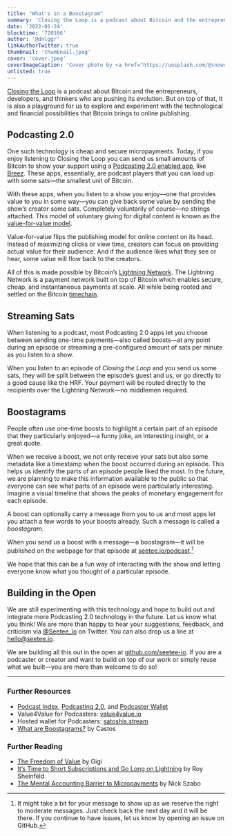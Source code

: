 ```yaml
---
title: "What's in a Boostagram"
summary: 'Closing the Loop is a podcast about Bitcoin and the entrepreneurs, developers, and thinkers who are pushing its evolution. But on top of that, it is also a playground for us to explore and experiment with the technological and financial possibilities that Bitcoin brings to online publishing.'
date: '2022-01-24'
blocktime: '720166'
author: '@dnlggr'
linkAuthorTwitter: true
thumbnail: 'thumbnail.jpeg'
cover: 'cover.jpeg'
coverImageCaption: 'Cover photo by <a href="https://unsplash.com/@snowshade">Oleg Laptev</a> on <a href="https://unsplash.com/s/photos/megaphone">Unsplash</a>.'
unlisted: true
---
```


[Closing the Loop](https://seetee.io/podcast) is a podcast about Bitcoin and the entrepreneurs, developers, and thinkers who are pushing its evolution. But on top of that, it is also a playground for us to explore and experiment with the technological and financial possibilities that Bitcoin brings to online publishing.

## Podcasting 2.0

One such technology is cheap and secure micropayments. Today, if you enjoy listening to Closing the Loop you can send us small amounts of Bitcoin to show your support using a [Podcasting 2.0 enabled app](https://podcastindex.org/apps), like [Breez](https://breez.technology). These apps, essentially, are podcast players that you can load up with some sats—the smallest unit of Bitcoin.

With these apps, when you listen to a show you enjoy—one that provides value to you in some way—you can give back some value by sending the show’s creator some sats. Completely voluntarily of course—no strings attached. This model of voluntary giving for digital content is known as the [value-for-value model](https://dergigi.com/2021/12/30/the-freedom-of-value).

Value-for-value flips the publishing model for online content on its head. Instead of maximizing clicks or view time, creators can focus on providing actual value for their audience. And if the audience likes what they see or hear, some value will flow back to the creators.

All of this is made possible by Bitcoin’s [Lightning Network](https://en.bitcoin.it/wiki/Lightning_Network). The Lightning Network is a payment network built on top of Bitcoin which enables secure, cheap, and instantaneous payments at scale. All while being rooted and settled on the Bitcoin [timechain](https://dergigi.com/2021/01/14/bitcoin-is-time).

## Streaming Sats

When listening to a podcast, most Podcasting 2.0 apps let you choose between sending one-time payments—also called boosts—at any point during an episode or streaming a pre-configured amount of sats per minute as you listen to a show.

When you listen to an episode of _Closing the Loop_ and you send us some sats, they will be split between the episode’s guest and us, or go directly to a good cause like the HRF. Your payment will be routed directly to the recipients over the Lightning Network—no middlemen required.

## Boostagrams

People often use one-time boosts to highlight a certain part of an episode that they particularly enjoyed—a funny joke, an interesting insight, or a great quote.

When we receive a boost, we not only receive your sats but also some metadata like a timestamp when the boost occurred during an episode. This helps us identify the parts of an episode people liked the most. In the future, we are planning to make this information available to the public so that everyone can see what parts of an episode were particularly interesting. Imagine a visual timeline that shows the peaks of monetary engagement for each episode.

A boost can optionally carry a message from you to us and most apps let you attach a few words to your boosts already. Such a message is called a _boostagram_.

When you send us a boost with a message—a boostagram—it will be published on the webpage for that episode at [seetee.io/podcast](https://seetee.io/podcast).[^1]

[^1]: It might take a bit for your message to show up as we reserve the right to moderate messages. Just check back the next day and it will be there. If you continue to have issues, let us know by opening an issue on GitHub.

We hope that this can be a fun way of interacting with the show and letting everyone know what you thought of a particular episode.

## Building in the Open

We are still experimenting with this technology and hope to build out and integrate more Podcasting 2.0 technology in the future. Let us know what you think! We are more than happy to hear your suggestions, feedback, and criticism via [@Seetee_io](https://twitter.com/@Seetee_io) on Twitter. You can also drop us a line at <a href="mailto:hello@seetee.io">hello@seetee.io</a>.

We are building all this out in the open at [github.com/seetee-io](https://github.com/seetee-io). If you are a podcaster or creator and want to build on top of our work or simply reuse what we built—you are more than welcome to do so!

---

### Further Resources

- [Podcast Index](https://podcastindex.org/), [Podcasting 2.0](https://podcastindex.org/podcast/920666), and [Podcaster Wallet](https://podcasterwallet.com/)
- Value4Value for Podcasters: [value4value.io](http://value4value.io/)
- Hosted wallet for Podcasters: [satoshis.stream](https://satoshis.stream/)
- [What are Boostagrams?](https://youtu.be/6mKGBtEiq1E) by Castos

### Further Reading

- [The Freedom of Value](https://dergigi.com/2021/12/30/the-freedom-of-value/) by Gigi
- [It’s Time to Short Subscriptions and Go Long on Lightning](https://medium.com/breez-technology/its-time-to-short-subscriptions-and-go-long-on-lightning-a89c83820ef5) by Roy Sheinfeld
- [The Mental Accounting Barrier to Micropayments](https://www.fon.hum.uva.nl/rob/Courses/InformationInSpeech/CDROM/Literature/LOTwinterschool2006/szabo.best.vwh.net/micropayments.html) by Nick Szabo
